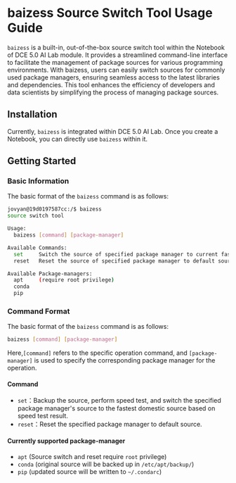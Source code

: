 # baizess Source Switch Tool Usage Guide

`baizess` is a built-in, out-of-the-box source switch tool within the Notebook of DCE 5.0 AI Lab module. It provides a streamlined command-line interface to facilitate the management of package sources for various programming environments. With baizess, users can easily switch sources for commonly used package managers, ensuring seamless access to the latest libraries and dependencies. This tool enhances the efficiency of developers and data scientists by simplifying the process of managing package sources.

## Installation

Currently, `baizess` is integrated within DCE 5.0 AI Lab. Once you create a Notebook, you can directly use `baizess` within it.

## Getting Started

### Basic Information

The basic format of the `baizess` command is as follows:

```bash
jovyan@19d0197587cc:/$ baizess
source switch tool

Usage:
  baizess [command] [package-manager]

Available Commands:
  set     Switch the source of specified package manager to current fastest source
  reset   Reset the source of specified package manager to default source

Available Package-managers:
  apt     (require root privilege)
  conda
  pip
```

### Command Format

The basic format of the `baizess` command is as follows:

```bash
baizess [command] [package-manager]
```

Here,`[command]` refers to the specific operation command, and `[package-manager]` is used to specify the corresponding package manager for the operation.

#### Command

- `set`：Backup the source, perform speed test, and switch the specified package manager's source to the fastest domestic source based on speed test result.
- `reset`：Reset the specified package manager to default source.

#### Currently supported package-manager

- `apt`   (Source switch and reset require `root` privilege)
- `conda` (original source will be backed up in `/etc/apt/backup/`)
- `pip`   (updated source will be written to `~/.condarc`)
